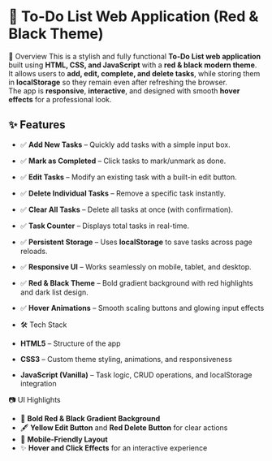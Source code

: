# 📝 To-Do List Web Application (Red & Black Theme)

 📌 Overview
This is a stylish and fully functional **To-Do List web application** built using **HTML, CSS, and JavaScript** with a **red & black modern theme**.  
It allows users to **add, edit, complete, and delete tasks**, while storing them in **localStorage** so they remain even after refreshing the browser.  
The app is **responsive**, **interactive**, and designed with smooth **hover effects** for a professional look.

## ✨ Features
- ✅ **Add New Tasks** – Quickly add tasks with a simple input box.
- ✅ **Mark as Completed** – Click tasks to mark/unmark as done.
- ✅ **Edit Tasks** – Modify an existing task with a built-in edit button.
- ✅ **Delete Individual Tasks** – Remove a specific task instantly.
- ✅ **Clear All Tasks** – Delete all tasks at once (with confirmation).
- ✅ **Task Counter** – Displays total tasks in real-time.
- ✅ **Persistent Storage** – Uses **localStorage** to save tasks across page reloads.
- ✅ **Responsive UI** – Works seamlessly on mobile, tablet, and desktop.
- ✅ **Red & Black Theme** – Bold gradient background with red highlights and dark list design.
- ✅ **Hover Animations** – Smooth scaling buttons and glowing input effects

-   🛠 Tech Stack
- **HTML5** – Structure of the app
- **CSS3** – Custom theme styling, animations, and responsiveness
- **JavaScript (Vanilla)** – Task logic, CRUD operations, and localStorage integration

📷 UI Highlights
- 🎨 **Bold Red & Black Gradient Background**
- 🖋 **Yellow Edit Button** and **Red Delete Button** for clear actions
- 📱 **Mobile-Friendly Layout**
- ✨ **Hover and Click Effects** for an interactive experience

